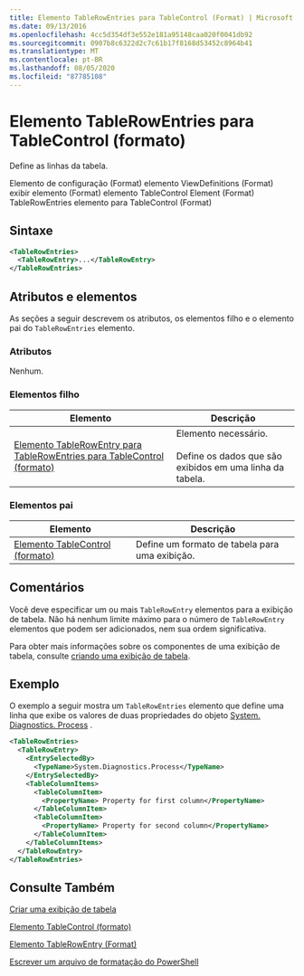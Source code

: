 ```yaml
---
title: Elemento TableRowEntries para TableControl (Format) | Microsoft Docs
ms.date: 09/13/2016
ms.openlocfilehash: 4cc5d354df3e552e181a95148caa020f0041db92
ms.sourcegitcommit: 0907b8c6322d2c7c61b17f8168d53452c8964b41
ms.translationtype: MT
ms.contentlocale: pt-BR
ms.lasthandoff: 08/05/2020
ms.locfileid: "87785108"
---
```

# <a name="tablerowentries-element-for-tablecontrol-format"></a>Elemento TableRowEntries para TableControl (formato)

Define as linhas da tabela.

Elemento de configuração (Format) elemento ViewDefinitions (Format) exibir elemento (Format) elemento TableControl Element (Format) TableRowEntries elemento para TableControl (Format)

## <a name="syntax"></a>Sintaxe

```xml
<TableRowEntries>
  <TableRowEntry>...</TableRowEntry>
</TableRowEntries>
```

## <a name="attributes-and-elements"></a>Atributos e elementos

As seções a seguir descrevem os atributos, os elementos filho e o elemento pai do `TableRowEntries` elemento.

### <a name="attributes"></a>Atributos

Nenhum.

### <a name="child-elements"></a>Elementos filho

|Elemento|Descrição|
|-------------|-----------------|
|[Elemento TableRowEntry para TableRowEntries para TableControl (formato)](./tablerowentry-element-for-tablerowentries-for-tablecontrol-format.md)|Elemento necessário.<br /><br /> Define os dados que são exibidos em uma linha da tabela.|

### <a name="parent-elements"></a>Elementos pai

|Elemento|Descrição|
|-------------|-----------------|
|[Elemento TableControl (formato)](./tablecontrol-element-format.md)|Define um formato de tabela para uma exibição.|

## <a name="remarks"></a>Comentários

Você deve especificar um ou mais `TableRowEntry` elementos para a exibição de tabela. Não há nenhum limite máximo para o número de `TableRowEntry` elementos que podem ser adicionados, nem sua ordem significativa.

Para obter mais informações sobre os componentes de uma exibição de tabela, consulte [criando uma exibição de tabela](./creating-a-table-view.md).

## <a name="example"></a>Exemplo

O exemplo a seguir mostra um `TableRowEntries` elemento que define uma linha que exibe os valores de duas propriedades do objeto [System. Diagnostics. Process](/dotnet/api/System.Diagnostics.Process) .

```xml
<TableRowEntries>
  <TableRowEntry>
    <EntrySelectedBy>
      <TypeName>System.Diagnostics.Process</TypeName>
    </EntrySelectedBy>
    <TableColumnItems>
      <TableColumnItem>
        <PropertyName> Property for first column</PropertyName>
      </TableColumnItem>
      <TableColumnItem>
        <PropertyName> Property for second column</PropertyName>
      </TableColumnItem>
    </TableColumnItems>
  </TableRowEntry>
</TableRowEntries>

```

## <a name="see-also"></a>Consulte Também

[Criar uma exibição de tabela](./creating-a-table-view.md)

[Elemento TableControl (formato)](./tablecontrol-element-format.md)

[Elemento TableRowEntry (Format)](./tablerowentry-element-for-tablerowentries-for-tablecontrol-format.md)

[Escrever um arquivo de formatação do PowerShell](./writing-a-powershell-formatting-file.md)
